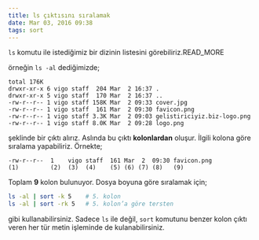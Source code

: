 ```yaml
---
title: ls çıktısını sıralamak
date: Mar 03, 2016 09:38
tags: sort
---
```


`ls` komutu ile istediğimiz bir dizinin listesini görebiliriz.READ_MORE

örneğin `ls -al` dediğimizde;

    total 176K
    drwxr-xr-x 6 vigo staff  204 Mar  2 16:37 .
    drwxr-xr-x 5 vigo staff  170 Mar  2 16:37 ..
    -rw-r--r-- 1 vigo staff 158K Mar  2 09:33 cover.jpg
    -rw-r--r-- 1 vigo staff  161 Mar  2 09:30 favicon.png
    -rw-r--r-- 1 vigo staff 3.3K Mar  2 09:03 gelistiriciyiz.biz-logo.png
    -rw-r--r-- 1 vigo staff 8.0K Mar  2 09:28 logo.png

şeklinde bir çıktı alırız. Aslında bu çıktı **kolonlardan** oluşur. İlgili
kolona göre sıralama yapabiliriz. Örnekte;

    -rw-r--r--  1    vigo staff  161 Mar  2  09:30 favicon.png
    (1)         (2)  (3)  (4)    (5) (6) (7) (8)   (9)

Toplam **9** kolon bulunuyor. Dosya boyuna göre sıralamak için;

```bash
ls -al | sort -k 5    # 5. kolon
ls -al | sort -rk 5   # 5. kolon’a göre tersten
```

gibi kullanabilirsiniz. Sadece `ls` ile değil, `sort` komutunu benzer
kolon çıktı veren her tür metin işleminde de kulanabilirsiniz.